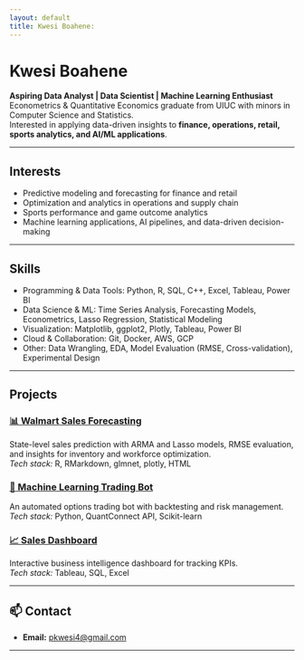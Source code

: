```yaml
---
layout: default
title: Kwesi Boahene:
---
```

# Kwesi Boahene

**Aspiring Data Analyst | Data Scientist | Machine Learning Enthusiast**  
Econometrics & Quantitative Economics graduate from UIUC with minors in Computer Science and Statistics.  
Interested in applying data-driven insights to **finance, operations, retail, sports analytics, and AI/ML applications**.

---


## Interests
- Predictive modeling and forecasting for finance and retail
- Optimization and analytics in operations and supply chain
- Sports performance and game outcome analytics
- Machine learning applications, AI pipelines, and data-driven decision-making

---

## Skills

- Programming & Data Tools: Python, R, SQL, C++, Excel, Tableau, Power BI  
- Data Science & ML: Time Series Analysis, Forecasting Models, Econometrics, Lasso Regression, Statistical Modeling  
- Visualization: Matplotlib, ggplot2, Plotly, Tableau, Power BI  
- Cloud & Collaboration: Git, Docker, AWS, GCP  
- Other: Data Wrangling, EDA, Model Evaluation (RMSE, Cross-validation), Experimental Design  


---

## Projects

### [📊 Walmart Sales Forecasting](https://github.com/kwesibb2/Walmart-Sales)
State-level sales prediction with ARMA and Lasso models, RMSE evaluation, and insights for inventory and workforce optimization.  
*Tech stack:* R, RMarkdown, glmnet, plotly, HTML 

### [🤖 Machine Learning Trading Bot](https://github.com/yourusername/project-link)
An automated options trading bot with backtesting and risk management.  
*Tech stack:* Python, QuantConnect API, Scikit-learn

### [📈 Sales Dashboard](https://github.com/yourusername/project-link)
Interactive business intelligence dashboard for tracking KPIs.  
*Tech stack:* Tableau, SQL, Excel

---

## 📫 Contact

- **Email:** pkwesi4@gmail.com 


---
